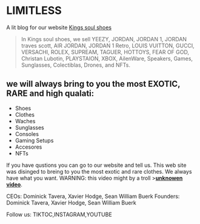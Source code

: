 # LIMITLESS 
A lit blog for our website [Kings soul shoes]()
> In Kings soul shoes, we sell YEEZY, JORDAN, JORDAN 1, JORDAN traves scott, AIR JORDAN, JORDAN 1 Retro, LOUIS VUITTON, GUCCI, VERSACHI, ROLEX, SUPREAM, TAGUER, HOTTOYS, FEAR OF GOD, Christan Lubotin, PLAYSTAION, XBOX, AilenWare, Speakers, Games, Sunglasses, Colectiblas, Drones, and NFTs.


## we will always bring to you the most EXOTIC, RARE and high qualati:
* Shoes
* Clothes 
* Waches
* Sunglasses
* Consoles
* Gaming Setups
* Accesores
* NFTs

If you have qustions you can go to our website and tell us. This web site was disinged to breing to you the most exotic and rare clothes. We always have what you want. WARNING: this video might by a troll >[**unknowen video**](").

CEOs: Dominick Tavera, Xavier Hodge, Sean William Buerk
Founders: Dominick Tavera, Xavier Hodge, Sean William Buerk


Follow us: TIKTOC,INSTAGRAM,YOUTUBE
